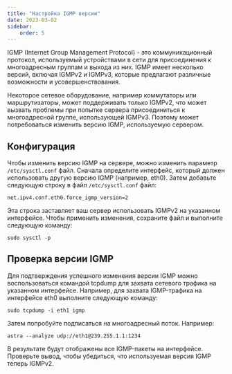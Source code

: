 ```yaml
---
title: "Настройка IGMP версии"
date: 2023-03-02
sidebar:
    order: 5
---
```


IGMP (Internet Group Management Protocol) - это коммуникационный протокол, используемый устройствами в сети для присоединения к многоадресным группам и выхода из них. IGMP имеет несколько версий, включая IGMPv2 и IGMPv3, которые предлагают различные возможности и усовершенствования.

Некоторое сетевое оборудование, например коммутаторы или маршрутизаторы, может поддерживать только IGMPv2, что может вызвать проблемы при попытке сервера присоединиться к многоадресной группе, использующей IGMPv3. Поэтому может потребоваться изменить версию IGMP, используемую сервером.

## Конфигурация[](/ru/misc/tools-and-utilities/configure-igmp-version#configuration)

Чтобы изменить версию IGMP на сервере, можно изменить параметр `/etc/sysctl.conf` файл. Сначала определите интерфейс, который должен использовать другую версию IGMP (например, eth0). Затем добавьте следующую строку в файл `/etc/sysctl.conf` файл:

```
net.ipv4.conf.eth0.force_igmp_version=2
```

Эта строка заставляет ваш сервер использовать IGMPv2 на указанном интерфейсе. Чтобы применить изменения, сохраните файл и выполните следующую команду:

```
sudo sysctl -p
```

## Проверка версии IGMP[](/ru/misc/tools-and-utilities/configure-igmp-version#check-igmp-version)

Для подтверждения успешного изменения версии IGMP можно воспользоваться командой tcpdump для захвата сетевого трафика на указанном интерфейсе. Например, для захвата IGMP-трафика на интерфейсе eth0 выполните следующую команду:

```
sudo tcpdump -i eth1 igmp
```

Затем попробуйте подписаться на многоадресный поток. Например:

```
astra --analyze udp://eth1@239.255.1.1:1234
```

В результате будут отображены все IGMP-пакеты на интерфейсе. Проверьте вывод, чтобы убедиться, что используемая версия IGMP теперь IGMPv2.

